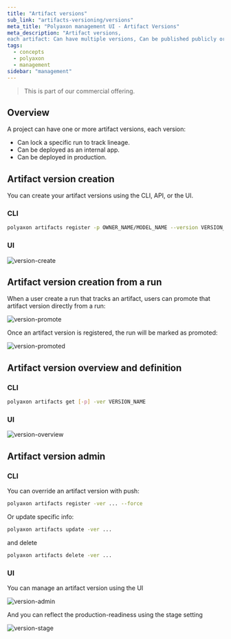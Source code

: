 ```yaml
---
title: "Artifact versions"
sub_link: "artifacts-versioning/versions"
meta_title: "Polyaxon management UI - Artifact Versions"
meta_description: "Artifact versions,
each artifact: Can have multiple versions, Can be published publicly or privately within your organization, can define team and project level permissions."
tags:
  - concepts
  - polyaxon
  - management
sidebar: "management"
---
```


<blockquote class="commercial">This is part of our commercial offering.</blockquote>

## Overview

A project can have one or more artifact versions, each version:

 * Can lock a specific run to track lineage.
 * Can be deployed as an internal app.
 * Can be deployed in production.

## Artifact version creation

You can create your artifact versions using the CLI, API, or the UI.

### CLI

```bash
polyaxon artifacts register -p OWNER_NAME/MODEL_NAME --version VERSION_NAME --description ... --tags tag1,tag2,... --artifacts artifact-name,env,summary 
```

### UI

![version-create](../../../../content/images/dashboard/artifacts-versioning/version-create.png)

## Artifact version creation from a run

When a user create a run that tracks an artifact, users can promote that artifact version directly from a run:

![version-promote](../../../../content/images/dashboard/artifacts-versioning/version-promote.png)

Once an artifact version is registered, the run will be marked as promoted:

![version-promoted](../../../../content/images/dashboard/artifacts-versioning/version-promoted.png)

## Artifact version overview and definition

### CLI

```bash
polyaxon artifacts get [-p] -ver VERSION_NAME
```

### UI

![version-overview](../../../../content/images/dashboard/artifacts-versioning/version-overview.png)

## Artifact version admin

### CLI

You can override an artifact version with push:

```bash
polyaxon artifacts register -ver ... --force
```

Or update specific info:

```bash
polyaxon artifacts update -ver ...
```

and delete  

```bash
polyaxon artifacts delete -ver ...
```

### UI

You can manage an artifact version using the UI

![version-admin](../../../../content/images/dashboard/artifacts-versioning/version-admin.png)

And you can reflect the production-readiness using the stage setting

![version-stage](../../../../content/images/dashboard/artifacts-versioning/version-stage.png)
